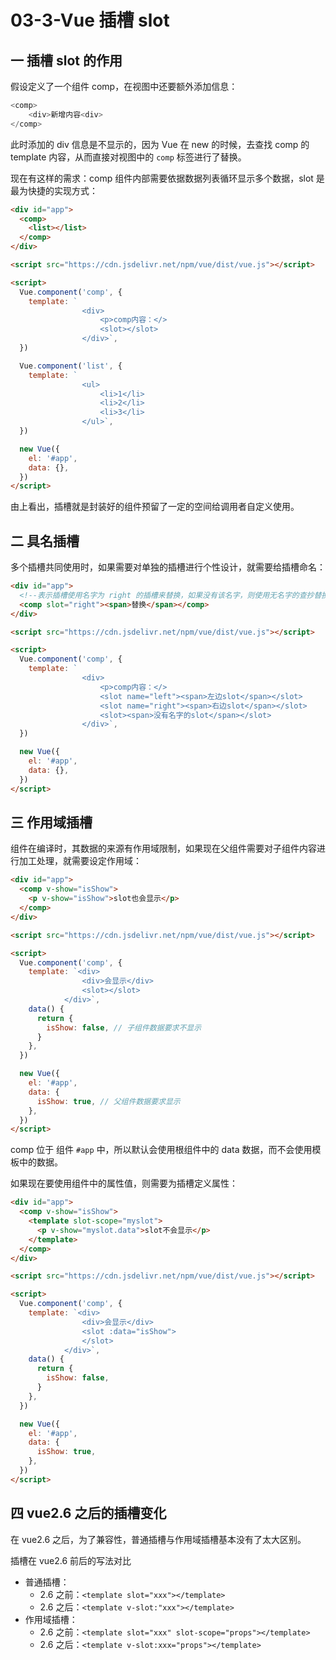 # 03-3-Vue 插槽 slot

## 一 插槽 slot 的作用

假设定义了一个组件 comp，在视图中还要额外添加信息：

```js
<comp>
    <div>新增内容<div>
</comp>
```

此时添加的 div 信息是不显示的，因为 Vue 在 new 的时候，去查找 comp 的 template 内容，从而直接对视图中的 `comp` 标签进行了替换。

现在有这样的需求：comp 组件内部需要依据数据列表循环显示多个数据，slot 是最为快捷的实现方式：

```html
<div id="app">
  <comp>
    <list></list>
  </comp>
</div>

<script src="https://cdn.jsdelivr.net/npm/vue/dist/vue.js"></script>

<script>
  Vue.component('comp', {
    template: `
                <div>
                    <p>comp内容：</>
                    <slot></slot>
                </div>`,
  })

  Vue.component('list', {
    template: `
                <ul>
                    <li>1</li>
                    <li>2</li>
                    <li>3</li>
                </ul>`,
  })

  new Vue({
    el: '#app',
    data: {},
  })
</script>
```

由上看出，插槽就是封装好的组件预留了一定的空间给调用者自定义使用。

## 二 具名插槽

多个插槽共同使用时，如果需要对单独的插槽进行个性设计，就需要给插槽命名：

```html
<div id="app">
  <!--表示插槽使用名字为 right 的插槽来替换，如果没有该名字，则使用无名字的查抄替换-->
  <comp slot="right"><span>替换</span></comp>
</div>

<script src="https://cdn.jsdelivr.net/npm/vue/dist/vue.js"></script>

<script>
  Vue.component('comp', {
    template: `
                <div>
                    <p>comp内容：</>
                    <slot name="left"><span>左边slot</span></slot>
                    <slot name="right"><span>右边slot</span></slot>
                    <slot><span>没有名字的slot</span></slot>
                </div>`,
  })

  new Vue({
    el: '#app',
    data: {},
  })
</script>
```

## 三 作用域插槽

组件在编译时，其数据的来源有作用域限制，如果现在父组件需要对子组件内容进行加工处理，就需要设定作用域：

```html
<div id="app">
  <comp v-show="isShow">
    <p v-show="isShow">slot也会显示</p>
  </comp>
</div>

<script src="https://cdn.jsdelivr.net/npm/vue/dist/vue.js"></script>

<script>
  Vue.component('comp', {
    template: `<div>
                <div>会显示</div>
                <slot></slot>
            </div>`,
    data() {
      return {
        isShow: false, // 子组件数据要求不显示
      }
    },
  })

  new Vue({
    el: '#app',
    data: {
      isShow: true, // 父组件数据要求显示
    },
  })
</script>
```

comp 位于 组件 `#app` 中，所以默认会使用根组件中的 data 数据，而不会使用模板中的数据。

如果现在要使用组件中的属性值，则需要为插槽定义属性：

```html
<div id="app">
  <comp v-show="isShow">
    <template slot-scope="myslot">
      <p v-show="myslot.data">slot不会显示</p>
    </template>
  </comp>
</div>

<script src="https://cdn.jsdelivr.net/npm/vue/dist/vue.js"></script>

<script>
  Vue.component('comp', {
    template: `<div>
                <div>会显示</div>
                <slot :data="isShow">
                </slot>
            </div>`,
    data() {
      return {
        isShow: false,
      }
    },
  })

  new Vue({
    el: '#app',
    data: {
      isShow: true,
    },
  })
</script>
```

## 四 vue2.6 之后的插槽变化

在 vue2.6 之后，为了兼容性，普通插槽与作用域插槽基本没有了太大区别。

插槽在 vue2.6 前后的写法对比

- 普通插槽：
  - 2.6 之前：`<template slot="xxx"></template>`
  - 2.6 之后：`<template v-slot:"xxx"></template>`
- 作用域插槽：
  - 2.6 之前：`<template slot="xxx" slot-scope="props"></template>`
  - 2.6 之后：`<template v-slot:xxx="props"></template>`

